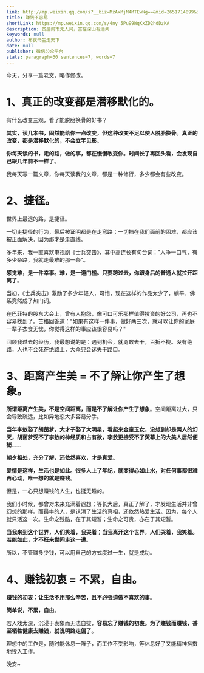 ```yaml
---
link: http://mp.weixin.qq.com/s?__biz=MzAxMjM4MTEwNg==&mid=2651714899&idx=1&sn=5cbeb0915be1a3a18d7abed6ddc24d4a&chksm=804beb8eb73c62983f26ab9890f154311b855b89459181991349d359229055be3c0043651b65#rd
title: 赚钱不容易
shortLink: https://mp.weixin.qq.com/s/4ny_5Pu99WqKxZD2hdDzKA
description: 贫居闹市无人问，富在深山有远亲
keywords: null
author: 布衣书生走天下
date: null
publisher: 微信公众平台
stats: paragraph=30 sentences=7, words=7
---
```


今天，分享一篇老文，略作修改。

# 1、真正的改变都是潜移默化的。

有什么改变三观，看了能脱胎换骨的好书？

**其实，读几本书，固然能给你一点改变，但这种改变不足以使人脱胎换骨。真正的改变，都是潜移默化的，不会立竿见影**。

**你每天读的书，走的路，做的事，都在慢慢改变你。时间长了再回头看，会发现自己跟几年前不一样了**。

我每天写一篇文章，你每天读我的文章，都是一种修行，多少都会有些改变。

# 2、捷径。

世界上最远的路，是捷径。

一切走捷径的行为，最后被证明都是在走弯路；一切挡在我们面前的困难，都应该被正面解决，因为那才是走直线。

多年来，我一直喜欢电视剧《士兵突击》，其中高连长有句台词："人争一口气，有多少条路，我就走最难的那一条"。

**感觉难，是一件幸事。难，是一道门槛。只要跨过去，你跟身后的普通人就拉开距离了**。

当初，《士兵突击》激励了多少年轻人，可惜，现在这样的作品太少了，躺平、佛系竟然成了热门词。

在巴菲特的股东大会上，曾有人抱怨，像可口可乐那样值得投资的好公司，再也不容易找到了。芒格回答道："如果有这样一件事，做好两三次，就可以让你的家庭一辈子衣食无忧，你觉得这样的事应该很容易吗？"

回顾我过去的经历，我最想说的是：遇到机会，就勇敢去干，百折不挠。没有绝路，人也不会死在绝路上，大众只会迷失于路口。

# 3、距离产生美 = 不了解让你产生了想象。

**所谓距离产生美，不是空间距离，而是不了解让你产生了想象**。空间距离过大，只会导致疏远，比如异地恋大多容易分手。

**当年李敖娶了胡茵梦，大才子娶了大明星，看起来金童玉女，没想到却是两人的幻灭，胡茵梦受不了李敖的神经质和占有欲，李敖更接受不了荧幕上的大美人居然便秘**......

**朝夕相处，充分了解，还依然喜欢，才是真爱**。

**爱情是这样，生活也是如此。很多人上了年纪，就变得心如止水，对任何事都很难再心动，唯一想的就是赚钱**。

但是，一心只想赚钱的人生，也挺无趣的。

我们小时候，都曾对未来充满着遐想；等长大后，真正了解了，才发现生活并非曾幻想的那样。而最牛的人，是认清了生活的真相，还依然热爱生活。因为，每个人就只活这一次。生命之残酷，在于其短暂；生命之可贵，亦在于其短暂。

**当我来到这个世界，人们笑着，我哭着；当我离开这个世界，人们哭着，我笑着。若能如此，才不枉来世间走这一遭**。

所以，不管赚多少钱，可以用自己的方式度过一生，就是成功。

# 4、赚钱初衷 = 不累，自由。

**赚钱的初衷：让生活不用那么辛苦，且不必强迫做不喜欢的事**。

**简单说，不累，自由**。

若入戏太深，沉浸于表象而无法自拔，**容易忘了赚钱的初衷。为了赚钱而赚钱，甚至牺牲健康去赚钱，就说明路走偏了**。

理想中的工作是，随时能休息一阵子，而工作不受影响，等休息好了又能精神抖擞地投入工作。

晚安~
